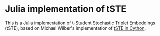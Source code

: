 # Julia implementation of tSTE
This is a Julia implementation of t-Student Stochastic Triplet Embeddings (tSTE), based on Michael Wilber's implementation of [tSTE in Cython](www.github.com/gcr/cy_tste).